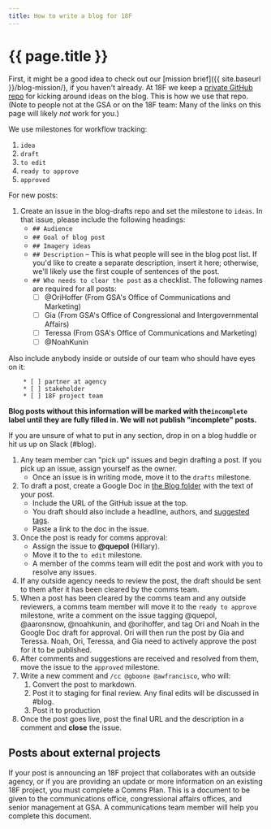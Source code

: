 ```yaml
---
title: How to write a blog for 18F
---
```

# {{ page.title }}

First, it might be a good idea to check out our [mission brief]({{ site.baseurl }}/blog-mission/), if you haven't already. 
At 18F we keep a [private GitHub repo](https://github.com/18f/blog-drafts) for kicking around ideas on the blog. This is how we use that repo. (Note to people not at the GSA or on the 18F team: Many of the links on this page will likely _not_ work for you.)

We use milestones for workflow tracking:

1. `idea`
1. `draft`
1. `to edit`
1. `ready to approve`
1. `approved`

For new posts:

1. Create an issue in the blog-drafts repo and set the milestone to `ideas`. In that issue, please include the following headings:
    * `## Audience`
    * `## Goal of blog post`
    * `## Imagery ideas`
    * `## Description` – This is what people will see in the blog post list. If you'd like to create a separate description, insert it here; otherwise, we'll likely use the first couple of sentences of the post.
    * `## Who needs to clear the post` as a checklist. The following names are required for all posts:
        * [ ] @OriHoffer (From GSA's Office of Communications and Marketing)
        * [ ] Gia (From GSA's Office of Congressional and Intergovernmental Affairs)
        * [ ] Teressa (From GSA's Office of Communications and Marketing)
        * [ ] @NoahKunin

Also include anybody inside or outside of our team who should have eyes on it:

        * [ ] partner at agency
        * [ ] stakeholder
        * [ ] 18F project team

**Blog posts without this information will be marked with the`incomplete` label until they are fully filled in. We will not publish "incomplete" posts.**

If you are unsure of what to put in any section, drop in on a blog huddle or hit us up on Slack (#blog).

1. Any team member can "pick up" issues and begin drafting a post. If you pick up an issue, assign yourself as the owner.
    * Once an issue is in writing mode, move it to the `drafts` milestone.
1. To draft a post, create a Google Doc in [the Blog folder](https://drive.google.com/a/gsa.gov/#folders/0B-y3CqI2T1nndGE0c191NGtUTEU) with the text of your post.
    * Include the URL of the GitHub issue at the top.
    * You draft should also include a headline, authors, and [suggested tags](https://github.com/18F/18f.gsa.gov/wiki/Tagging-on-the-Blog).
    * Paste a link to the doc in the issue.
1. Once the post is ready for comms approval:
    * Assign the issue to **@quepol** (Hillary).
    * Move it to the `to edit` milestone.
    * A member of the comms team will edit the post and work with you to resolve any issues.
1. If any outside agency needs to review the post, the draft should be sent to them after it has been cleared by the comms team.
1. When a post has been cleared by the comms team and any outside reviewers, a comms team member will move it to the `ready to approve` milestone, write a comment on the issue tagging @quepol, @aaronsnow, @noahkunin, and @orihoffer, and tag Ori and Noah in the Google Doc draft for approval. Ori will then run the post by Gia and Teressa. Noah, Ori, Teressa, and Gia need to actively approve the post for it to be published.
1. After comments and suggestions are received and resolved from them, move the issue to the `approved` milestone.
1. Write a new comment and `/cc @gboone @awfrancisco`, who will:
    1. Convert the post to markdown.
    1. Post it to staging for final review. Any final edits will be discussed in #blog.
    1. Post it to production
1. Once the post goes live, post the final URL and the description in a comment and **close** the issue.

## Posts about external projects

If your post is announcing an 18F project that collaborates with an outside agency, or if you are providing an update or more information on an existing 18F project, you must complete a Comms Plan. This is a document to be given to the communications office, congressional affairs offices, and senior management at GSA. A communications team member will help you complete this document.

